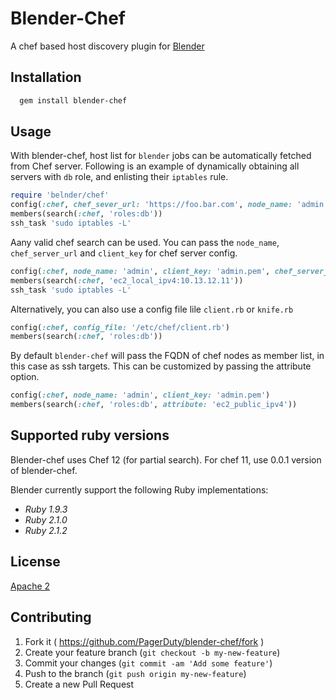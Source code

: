 # Blender-Chef

A chef based host discovery plugin for [Blender](https://github.com/PagerDuty/blender)

## Installation

```sh
  gem install blender-chef
```

## Usage
With blender-chef, host list for `blender` jobs can be automatically
fetched from Chef server. Following is an example of dynamically obtaining
all servers with `db` role, and enlisting their `iptables` rule.

```ruby
require 'belnder/chef'
config(:chef, chef_sever_url: 'https://foo.bar.com', node_name: 'admin', client_key: 'admin.pem')
members(search(:chef, 'roles:db'))
ssh_task 'sudo iptables -L'
```
Aany valid chef search can be used. You can pass the `node_name`, `chef_server_url` and `client_key` for chef server config.
```ruby
config(:chef, node_name: 'admin', client_key: 'admin.pem', chef_server_url: 'https://example.com')
members(search(:chef, 'ec2_local_ipv4:10.13.12.11'))
ssh_task 'sudo iptables -L'
```
Alternatively, you can also use a config file lile `client.rb` or `knife.rb`
```ruby
config(:chef, config_file: '/etc/chef/client.rb')
members(search(:chef, 'roles:db'))
```

By default `blender-chef` will pass the FQDN of chef nodes as member list,
in this case as ssh targets. This can be customized by passing the attribute
option.

```ruby
config(:chef, node_name: 'admin', client_key: 'admin.pem')
members(search(:chef, 'roles:db', attribute: 'ec2_public_ipv4'))
```


## Supported ruby versions

Blender-chef uses Chef 12 (for partial search). For chef 11, use 0.0.1 version of blender-chef.

Blender currently support the following Ruby implementations:

* *Ruby 1.9.3*
* *Ruby 2.1.0*
* *Ruby 2.1.2*

## License

[Apache 2](http://www.apache.org/licenses/LICENSE-2.0)

## Contributing

1. Fork it ( https://github.com/PagerDuty/blender-chef/fork )
2. Create your feature branch (`git checkout -b my-new-feature`)
3. Commit your changes (`git commit -am 'Add some feature'`)
4. Push to the branch (`git push origin my-new-feature`)
5. Create a new Pull Request
```
